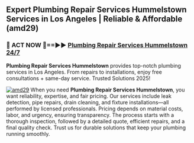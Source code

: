 ## Expert Plumbing Repair Services Hummelstown Services in Los Angeles | Reliable & Affordable (amd29)  

<h3>🚿 ACT NOW 🌟==►► <a href="https://tinyurl.com/2ne6vx2x" rel="nofollow">Plumbing Repair Services Hummelstown 24/7</a></h3>

**Plumbing Repair Services Hummelstown** provides top-notch plumbing services in Los Angeles. From repairs to installations, enjoy free consultations + same-day service. Trusted Solutions 2025!

[![amd29](https://i.imgur.com/4PFF4AK.jpeg)](https://tinyurl.com/2ne6vx2x)
When you need **Plumbing Repair Services Hummelstown**, you want reliability, expertise, and fair pricing. Our services include leak detection, pipe repairs, drain cleaning, and fixture installations—all performed by licensed professionals. Pricing depends on material costs, labor, and urgency, ensuring transparency. The process starts with a thorough inspection, followed by a detailed quote, efficient repairs, and a final quality check. Trust us for durable solutions that keep your plumbing running smoothly.